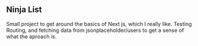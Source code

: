 

## Ninja List

Small project to get around the basics of Next js, which I really like. Testing Routing, and fetching data from jsonplaceholder/users to get a sense of what the aproach is.

